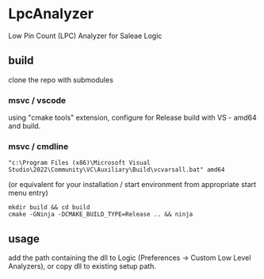 # LpcAnalyzer
Low Pin Count (LPC) Analyzer for Saleae Logic

## build
clone the repo with submodules

### msvc / vscode
using "cmake tools" extension, configure for Release build with VS - amd64 and build.

### msvc / cmdline
```
"c:\Program Files (x86)\Microsoft Visual Studio\2022\Community\VC\Auxiliary\Build\vcvarsall.bat" amd64
```
(or equivalent for your installation / start environment from appropriate start menu entry)

```
mkdir build && cd build
cmake -GNinja -DCMAKE_BUILD_TYPE=Release .. && ninja
```

## usage
add the path containing the dll to Logic (Preferences -> Custom Low Level Analyzers), or copy dll to existing setup path.

